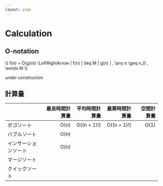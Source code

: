 ```yaml
---
layout: page
---
```


# Calculation

## O-notation

\\( f(n) = O(g(n)) \LeftRightArrow | f(n) | \leq M | g(n) | , \any n \geq n_0 , \exists M \\)

<script type="math/tex">a + b</script>

under construction

## 計算量

| | 最良時間計算量 | 平均時間計算量 | 最悪時間計算量 | 空間計算量 |
|:--|--:|--:|--:|--:|
| ボゴソート | O(n) | O((n + 1)!) | O((n + 1)!) | O(1) |
| バブルソート | O(n) | | | |
| インサーションソート | O(n) | | | |
| マージソート | | | | |
| クイックソート | | | | |

